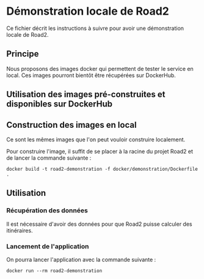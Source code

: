 # Démonstration locale de Road2 

Ce fichier décrit les instructions à suivre pour avoir une démonstration locale de Road2. 

## Principe 

Nous proposons des images docker qui permettent de tester le service en local. Ces images pourront bientôt être récupérées sur DockerHub. 

## Utilisation des images pré-construites et disponibles sur DockerHub

## Construction des images en local 

Ce sont les mêmes images que l'on peut vouloir construire localement. 

Pour construire l'image, il suffit de se placer à la racine du projet Road2 et de lancer la commande suivante : 
```
docker build -t road2-demonstration -f docker/demonstration/Dockerfile .
```

## Utilisation 

### Récupération des données 

Il est nécessaire d'avoir des données pour que Road2 puisse calculer des itinéraires. 

### Lancement de l'application 

On pourra lancer l'application avec la commande suivante : 
```
docker run --rm road2-demonstration
```